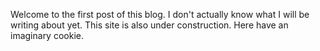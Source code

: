 Welcome to the first post of this blog. I don't actually know what
I will be writing about yet. This site is also under construction.
Here have an imaginary cookie.
